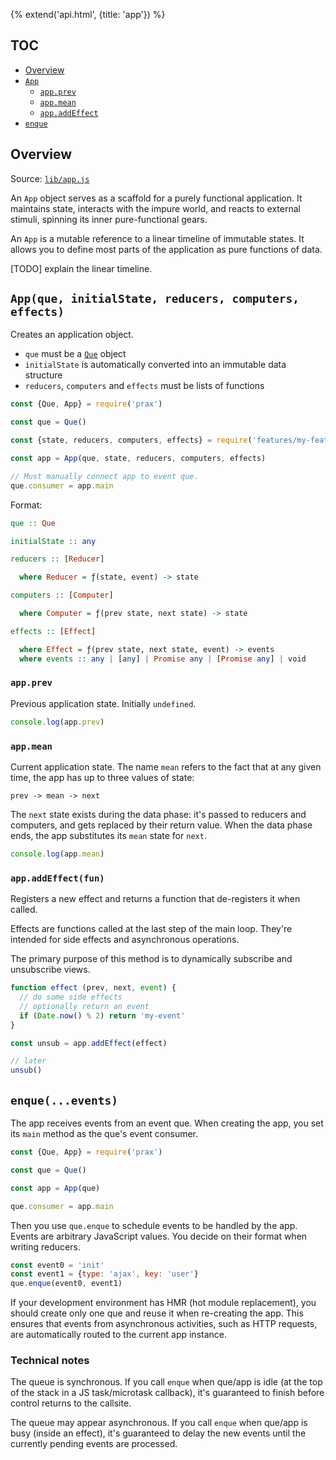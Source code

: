 {% extend('api.html', {title: 'app'}) %}

## TOC

* [Overview]({{url(path)}}/#overview)
* [`App`]({{url(path)}}/#-app-que-initialstate-reducers-computers-effects-)
  * [`app.prev`]({{url(path)}}/#-app-prev-)
  * [`app.mean`]({{url(path)}}/#-app-mean-)
  * [`app.addEffect`]({{url(path)}}/#-app-addeffect-fun-)
* [`enque`]({{url(path)}}/#-enque-events-)

## Overview

Source:
<a href="https://github.com/Mitranim/prax/blob/master/lib/app.js" target="_blank">
`lib/app.js` <span class="fa fa-github"></span>
</a>

An `App` object serves as a scaffold for a purely functional application. It
maintains state, interacts with the impure world, and reacts to external
stimuli, spinning its inner pure-functional gears.

An `App` is a mutable reference to a linear timeline of immutable states. It
allows you to define most parts of the application as pure functions of data.

[TODO] explain the linear timeline.

## `App(que, initialState, reducers, computers, effects)`

Creates an application object.

  * `que` must be a [`Que`](api/que/) object
  * `initialState` is automatically converted into an immutable data structure
  * `reducers`, `computers` and `effects` must be lists of functions

```js
const {Que, App} = require('prax')

const que = Que()

const {state, reducers, computers, effects} = require('features/my-feature')

const app = App(que, state, reducers, computers, effects)

// Must manually connect app to event que.
que.consumer = app.main
```

Format:

```hs
que :: Que

initialState :: any

reducers :: [Reducer]

  where Reducer = ƒ(state, event) -> state

computers :: [Computer]

  where Computer = ƒ(prev state, next state) -> state

effects :: [Effect]

  where Effect = ƒ(prev state, next state, event) -> events
  where events :: any | [any] | Promise any | [Promise any] | void
```

### `app.prev`

Previous application state. Initially `undefined`.

```js
console.log(app.prev)
```

### `app.mean`

Current application state. The name `mean` refers to the fact that at any given
time, the app has up to three values of state:

`prev -> mean -> next`

The `next` state exists during the data phase: it's passed to reducers and
computers, and gets replaced by their return value. When the data phase ends,
the app substitutes its `mean` state for `next`.

```js
console.log(app.mean)
```

### `app.addEffect(fun)`

Registers a new effect and returns a function that de-registers it when called.

Effects are functions called at the last step of the main loop. They're intended
for side effects and asynchronous operations.

The primary purpose of this method is to dynamically subscribe and unsubscribe
views.

```js
function effect (prev, next, event) {
  // do some side effects
  // optionally return an event
  if (Date.now() % 2) return 'my-event'
}

const unsub = app.addEffect(effect)

// later
unsub()
```

## `enque(...events)`

The app receives events from an event que. When creating the app, you set its
`main` method as the que's event consumer.

```js
const {Que, App} = require('prax')

const que = Que()

const app = App(que)

que.consumer = app.main
```

Then you use `que.enque` to schedule events to be handled by the app. Events are
arbitrary JavaScript values. You decide on their format when writing reducers.

```js
const event0 = 'init'
const event1 = {type: 'ajax', key: 'user'}
que.enque(event0, event1)
```

If your development environment has HMR (hot module replacement), you should
create only one que and reuse it when re-creating the app. This ensures that
events from asynchronous activities, such as HTTP requests, are automatically
routed to the current app instance.

<!--: <div class="notes"> :-->

### Technical notes

The queue is synchronous. If you call `enque` when que/app is idle (at the top
of the stack in a JS task/microtask callback), it's guaranteed to finish before
control returns to the callsite.

The queue may appear asynchronous. If you call `enque` when que/app is busy
(inside an effect), it's guaranteed to delay the new events until the currently
pending events are processed.

<!--: </div> :-->
